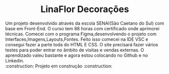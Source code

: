 <h1 align="center"> LinaFlor Decorações </h1>
Um projeto desenvolvido através da escola SENAI(São Caetano do Sul) com base em Front-End.
O curso tem 88 horas com certificado onde aprimorei técnicas.
Comecei com o programa Figma,desenvolvendo o projeto com Interfaces,Imagens,Layouts,Fontes.
Feito isso comecei na IDE VSC e consegui fazer a parte toda do HTML E CSS.
O site precisará fazer vários testes para poder entrar no âmbito de visitas e vendas externas.
O aprendizado valeu bastante e agora estou colocando no Github e no Linkedin.<br/>
:construction: Projeto em construção :construction:

 
